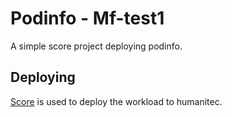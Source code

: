 # Podinfo - Mf-test1

A simple score project deploying podinfo.

## Deploying

[Score](https://score.dev/) is used to deploy the workload to humanitec.
